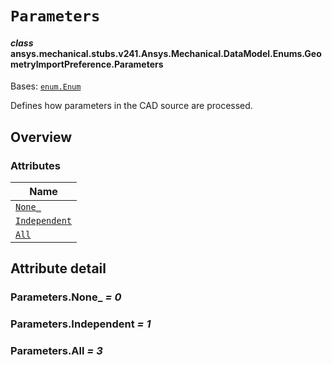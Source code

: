 <!-- vale off -->

<a id="parameters"></a>

# `Parameters`

<a id="ansys.mechanical.stubs.v241.Ansys.Mechanical.DataModel.Enums.GeometryImportPreference.Parameters"></a>

#### *class* ansys.mechanical.stubs.v241.Ansys.Mechanical.DataModel.Enums.GeometryImportPreference.Parameters

Bases: [`enum.Enum`](https://docs.python.org/3/library/enum.html#enum.Enum)

Defines how parameters in the CAD source are processed.

<!-- !! processed by numpydoc !! -->

<a id="overview"></a>

## Overview

### Attributes

| Name |
| ------------------------------------------ |
| [`None_`](#Parameters.None_) |
| [`Independent`](#Parameters.Independent) |
| [`All`](#Parameters.All) |

<a id="attribute-detail"></a>

## Attribute detail

<a id="Parameters.None_"></a>

### Parameters.None_ *= 0*

<a id="Parameters.Independent"></a>

### Parameters.Independent *= 1*

<a id="Parameters.All"></a>

### Parameters.All *= 3*

<!-- vale on -->

